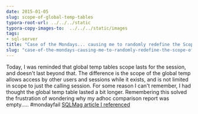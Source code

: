 ```yaml
---
date: 2015-01-05
slug: scope-of-global-temp-tables
typora-root-url: ../../../static
typora-copy-images-to:  ../../../static/images
tags:
- sql-server
title: "Case of the Mondays... causing me to randomly redefine the Scope of Global"
slug: "case-of-the-mondays-causing-me-to-randomly-redefine-the-scope-of-global-temp-tables"
---
```


Today, I was reminded that global temp tables scope lasts for the session, and doesn't last beyond that. The difference is the scope of the global temp allows access by other users and sessions while it exists, and is not limited in scope to just the calling session. For some reason I can't remember, I had thought the global temp table lasted a bit longer. Remembering this solved the frustration of wondering why my adhoc comparison report was empty..... #mondayfail [SQLMag article I referenced](http://goo.gl/FCs8lv)
